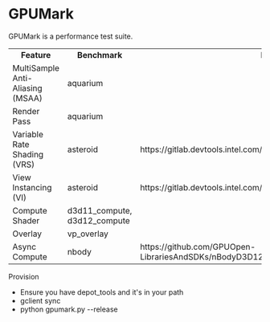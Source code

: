 # GPUMark
GPUMark is a performance test suite.

<table>
  <tr align=center>
    <td><strong>Feature</td>
    <td><strong>Benchmark</td>
    <td><strong>Description</td>
  </tr>
  <tr align=left>
    <td>MultiSample Anti-Aliasing (MSAA)</td>
    <td>aquarium</td>
    <td></td>
  </tr>
  <tr align=left>
    <td>Render Pass</td>
    <td>aquarium</td>
    <td></td>
  </tr>
  <tr align=left>
    <td>Variable Rate Shading (VRS)</td>
    <td>asteroid</td>
    <td>https://gitlab.devtools.intel.com/web/asteroids_vrs_vi</td>
  </tr>
  <tr align=left>
    <td>View Instancing (VI)</td>
    <td>asteroid</td>
    <td>https://gitlab.devtools.intel.com/web/asteroids_vrs_vi</td>
  </tr>
  <tr align=left>
    <td>Compute Shader</td>
    <td>d3d11_compute, d3d12_compute</td>
    <td></td>
  </tr>
  <tr align=left>
    <td>Overlay</td>
    <td>vp_overlay</td>
    <td></td>
  </tr>
  <tr align=left>
    <td>Async Compute</td>
    <td>nbody</td>
    <td>https://github.com/GPUOpen-LibrariesAndSDKs/nBodyD3D12/tree/master/Samples/D3D12nBodyGravity</td>
  </tr>
</table>

Provision
* Ensure you have depot_tools and it's in your path
* gclient sync
* python gpumark.py --release

